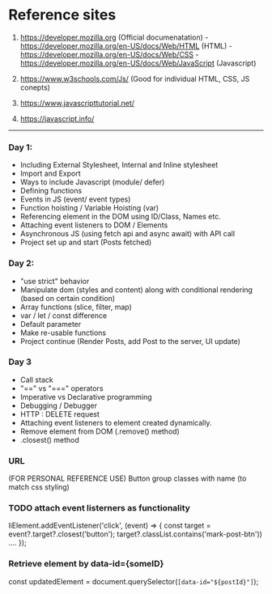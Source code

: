 # Reference sites
1. https://developer.mozilla.org   (Official documenatation)
        - https://developer.mozilla.org/en-US/docs/Web/HTML (HTML)
        - https://developer.mozilla.org/en-US/docs/Web/CSS
        - https://developer.mozilla.org/en-US/docs/Web/JavaScript (Javascript)

2. https://www.w3schools.com/Js/ (Good for individual HTML, CSS, JS conepts)
3. https://www.javascripttutorial.net/
4. https://javascript.info/

________________________________________________________________________________________________________________________________________________________________________________________________________________________________________

### Day 1: 
- Including External Stylesheet, Internal and Inline stylesheet
- Import and Export
- Ways to include Javascript (module/ defer)
- Defining functions
- Events in JS (event/ event types)
- Function hoisting / Variable Hoisting (var)
- Referencing element in the DOM using ID/Class, Names etc.
- Attaching event listeners to DOM / Elements
- Asynchronous JS (using fetch api and async await) with API call
- Project set up and start (Posts fetched)

### Day 2:
- "use strict" behavior
- Manipulate dom (styles and content) along with conditional rendering (based on certain condition)
- Array functions (slice, filter, map)
- var / let / const difference
- Default parameter
- Make re-usable functions
- Project continue (Render Posts, add Post to the server, UI update)

### Day 3
- Call stack
- "==" vs "===" operators
- Imperative vs Declarative programming
- Debugging / Debugger
- HTTP : DELETE request
- Attaching event listeners to element created dynamically.
- Remove element from DOM (.remove() method)
- .closest() method

### URL 
(FOR PERSONAL REFERENCE USE)
Button group classes with name (to match css styling)

### TODO attach event listerners as functionality
liElement.addEventListener('click', (event) => {
        const target = event?.target?.closest('button'); 
        target?.classList.contains('mark-post-btn')) ....
});

### Retrieve element by data-id={someID}
const updatedElement = document.querySelector(`[data-id="${postId}"]`);